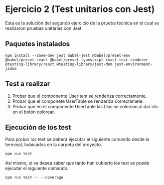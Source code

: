 # Ejercicio 2 (Test unitarios con Jest)

Esta es la solución del segundo ejercicio de la prueba técnica en el cual se realizaron pruebas unitarias con Jest

## Paquetes instalados

```
npm install --save-dev jest babel-jest @babel/preset-env @babel/preset-react @babel/preset-typescript react-test-renderer @testing-library/react @testing-library/jest-dom jest-environment-jsdom
```

## Test a realizar

1. Probar que el componente UserItem se renderiza correctamente.
2. Probar que el componete UserTable se renderiza correctamete.
3. Probar que en el componente UserTable las filas se colorean al dar clic en el botón colorear.

## Ejecución de los test

Para probar los test se deberá ejecutar el siguiente comando desde la terminal, hubicados en la carpeta del proyecto.

```
npm run test
```

Así mismo, si se desea saber que tanto han cubierto los test se puede ejecutar el siguiente comando.

```
npm run test -- --coverage
```